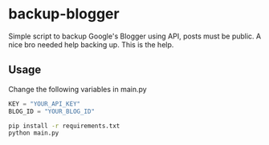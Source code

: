 # backup-blogger
Simple script to backup Google's Blogger using API, posts must be public.
A nice bro needed help backing up. This is the help. 
## Usage
Change the following variables in main.py
```python
KEY = "YOUR_API_KEY"
BLOG_ID = "YOUR_BLOG_ID"
```
```bash
pip install -r requirements.txt
python main.py
```